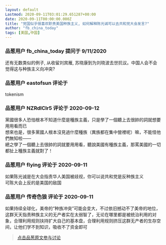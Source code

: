 ```yaml
---
layout: default
Lastmod: 2020-09-11T03:01:29.651287+00:00
date: 2020-09-11T00:00:00.000Z
title: "党国似乎很喜欢职责美国种族主义, 如何解释陈光诚可以去共和党大会发言?"
author: "fb_china_today"
tags: [美国,中国]
---
```



### 品葱用户 **fb_china_today** 提问于 9/11/2020
    
还有无数类似的例子, 从收留刘宾雁, 苏晓康到为刘晓波去世抗议。中国人会不会觉得这与种族主义向冲突?
    
                

### 品葱用户 **eastofsun** 评论于 
        
tokenism
        
                

### 品葱用户 **NZRdlClr5** 评论于 2020-09-12
        
黨國很多人恐怕根本不知道什麼是種族主義，只是學了一個聽上去很帥的詞就想要用用看而已  
想來也是，很多黨國人根本沒見過什麼種族（異族都在集中營裡呢）嘛，不能怪他們無知啦——  
總之學了一個聽上去很帥的詞就要用用看，聽說美國有種族主義，那罵美國的一切都扯上種族主義就對了！
        
                

### 品葱用户 **flying** 评论于 2020-09-11
        
如果陈光诚是在大会指责华人美国被歧视，你可以说共和党是反种族主义  
可陈大会上反的是美国的敌国
        
                

### 品葱用户 **传奇色狼** 评论于 2020-09-11
        
如果持续全球化，美帝的“种族冲突”可能会变大，不过依旧撼动不了美帝的地位，这群天天指责种族主义的无产者实在太弱智了，无论在哪里都是被统治利用的对象，合理利用规则扶持扩大自己的基本盘，合理利用规则挤压这群无产者的生存空间，让他们学不到知识，吸收不了资金即可
        
                





> [点击品葱原文参与讨论](https://pincong.rocks/question/30847)

